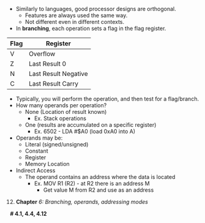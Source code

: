 - Similarly to languages, good processor designs are orthogonal.
	- Features are always used the same way.
	- Not different even in different contexts.
- In **branching**, each operation sets a flag in the flag register.

| Flag | Register             |
| ---- | -------------------- |
| V    | Overflow             |
| Z    | Last Result 0        |
| N    | Last Result Negative |
| C    | Last Result Carry    |
- Typically, you will perform the operation, and then test for a flag/branch.
- How many operands per operation?
	- None (Location of result known)
		- Ex. Stack operations
	- One (results are accumulated on a specific register)
		- Ex. 6502 - LDA #$A0 (load 0xA0 into A)
- Operands may be:
	- Literal (signed/unsigned)
	- Constant
	- Register
	- Memory Location
- Indirect Access
	- The operand contains an address where the data is located
		- Ex. MOV R1 (R2) - at R2 there is an address M
			- Get value M from R2 and use as an address






12. **Chapter** _6: Branching, operands, addressing modes_

  **# 4.1, 4.4, 4.12**